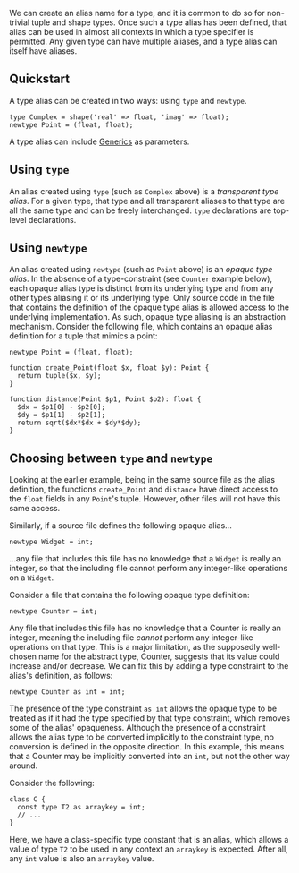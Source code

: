 We can create an alias name for a type, and it is common to do so for non-trivial tuple and shape types.  Once such a type alias has been defined,
that alias can be used in almost all contexts in which a type specifier is permitted.  Any given type can have multiple aliases, and a type alias
can itself have aliases.

## Quickstart
A type alias can be created in two ways: using `type` and `newtype`.

```Hack
type Complex = shape('real' => float, 'imag' => float);
newtype Point = (float, float);
```

A type alias can include [Generics](/hack/generics/introduction) as parameters.

## Using `type`
An alias created using `type` (such as `Complex` above) is a *transparent type alias*. For a given type, that type and all transparent aliases
to that type are all the same type and can be freely interchanged. `type` declarations are top-level declarations.

## Using `newtype`
An alias created using `newtype` (such as `Point` above) is an *opaque type alias*. In the absence of a type-constraint (see `Counter`
example below), each opaque alias type is distinct from its underlying type and from any other types aliasing it or its underlying type.
Only source code in the file that contains the definition of the opaque type alias is allowed access to the underlying implementation. As
such, opaque type aliasing is an abstraction mechanism. Consider the following file, which contains an opaque alias definition for a tuple
that mimics a point:

```Hack
newtype Point = (float, float);

function create_Point(float $x, float $y): Point {
  return tuple($x, $y);
}

function distance(Point $p1, Point $p2): float {
  $dx = $p1[0] - $p2[0];
  $dy = $p1[1] - $p2[1];
  return sqrt($dx*$dx + $dy*$dy);
}
```

## Choosing between `type` and `newtype`

Looking at the earlier example, being in the same source file as the alias definition, the functions `create_Point` and `distance` have direct access to the `float` fields in any `Point`'s tuple. However, other files will not have this same access.

Similarly, if a source file defines the following opaque alias...

```Hack
newtype Widget = int;
```

...any file that includes this file has no knowledge that a `Widget` is really an integer, so that the including file cannot perform any
integer-like operations on a `Widget`.

Consider a file that contains the following opaque type definition:

```Hack
newtype Counter = int;
```

Any file that includes this file has no knowledge that a Counter is really an integer, meaning the including file *cannot* perform any
integer-like operations on that type. This is a major limitation, as the supposedly well-chosen name for the abstract type, Counter,
suggests that its value could increase and/or decrease. We can fix this by adding a type constraint to the alias's definition, as follows:

```Hack
newtype Counter as int = int;
```

The presence of the type constraint `as int` allows the opaque type to be treated as if it had the type specified by that type constraint,
which removes some of the alias' opaqueness. Although the presence of a constraint allows the alias type to be converted implicitly to the
constraint type, no conversion is defined in the opposite direction. In this example, this means that a Counter may be implicitly converted
into an `int`, but not the other way around.

Consider the following:

```Hack no-extract
class C {
  const type T2 as arraykey = int;
  // ...
}
```

Here, we have a class-specific type constant that is an alias, which allows a value of type `T2` to be used in any context an `arraykey`
is expected. After all, any `int` value is also an `arraykey` value.

